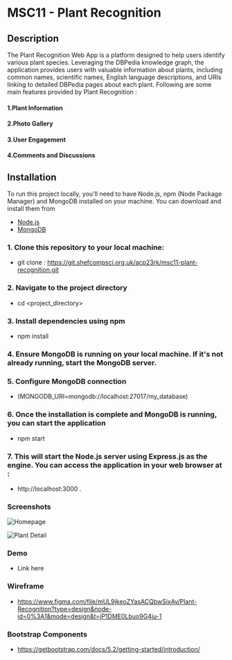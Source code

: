 # MSC11 - Plant Recognition

## Description 

The Plant Recognition Web App is a platform designed to help users identify various plant species. Leveraging the DBPedia knowledge graph, the application provides users with valuable information about plants, including common names, scientific names, English language descriptions, and URIs linking to detailed DBPedia pages about each plant. Following are some main features provided by Plant Recognition : 

#### 1.Plant Information 
#### 2.Photo Gallery 
#### 3.User Engagement
#### 4.Comments and Discussions


## Installation

To run this project locally, you'll need to have Node.js, npm (Node Package Manager) and MongoDB installed on your machine. You can download and install them from 

- [Node.js](https://nodejs.org/)
- [MongoDB](https://www.mongodb.com/try/download/community)

### 1. Clone this repository to your local machine:

- git clone : <https://git.shefcompsci.org.uk/acp23rk/msc11-plant-recognition.git>

### 2. Navigate to the project directory  

- cd <project_directory>

### 3. Install dependencies using npm  

- npm install

### 4. Ensure MongoDB is running on your local machine. If it's not already running, start the MongoDB server.

### 5. Configure MongoDB connection

 - (MONGODB_URI=mongodb://localhost:27017/my_database)

### 6. Once the installation is complete and MongoDB is running, you can start the application 

- npm start

### 7. This will start the Node.js server using Express.js as the engine. You can access the application in your web browser at :
 - http://localhost:3000 .


### Screenshots 

![Homepage](images/HOMEpage.png)


![Plant Detail](images/main.png)

### Demo 

- Link here

### Wireframe

- https://www.figma.com/file/mUL9jkeoZYasACQbwSixAv/Plant-Recognition?type=design&node-id=0%3A1&mode=design&t=jP1DME0Lbuo9G4ju-1

### Bootstrap Components

- https://getbootstrap.com/docs/5.2/getting-started/introduction/
